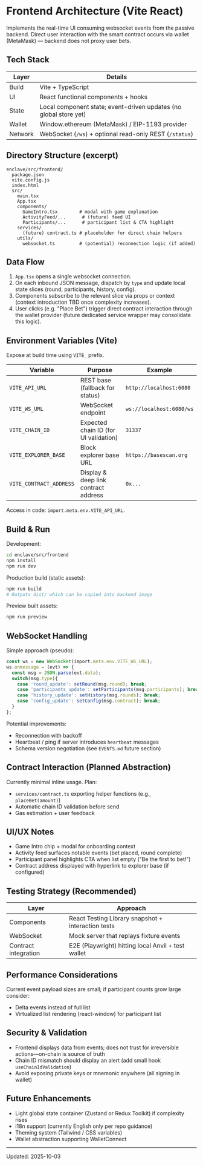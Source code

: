 # Frontend Architecture (Vite React)

Implements the real-time UI consuming websocket events from the passive backend. Direct user interaction with the smart contract occurs via wallet (MetaMask) — backend does not proxy user bets.

## Tech Stack
| Layer | Details |
|-------|---------|
| Build | Vite + TypeScript |
| UI    | React functional components + hooks |
| State | Local component state; event-driven updates (no global store yet) |
| Wallet| Window.ethereum (MetaMask) / EIP-1193 provider |
| Network | WebSocket (`/ws`) + optional read-only REST (`/status`) |

## Directory Structure (excerpt)
```
enclave/src/frontend/
  package.json
  vite.config.js
  index.html
  src/
    main.tsx
    App.tsx
    components/
      GameIntro.tsx        # modal with game explanation
      ActivityFeed/...      # (future) feed UI
      Participants/...      # participant list & CTA highlight
    services/
      (future) contract.ts # placeholder for direct chain helpers
    utils/
      websocket.ts         # (potential) reconnection logic (if added)
```

## Data Flow
1. `App.tsx` opens a single websocket connection.
2. On each inbound JSON message, dispatch by `type` and update local state slices (round, participants, history, config).
3. Components subscribe to the relevant slice via props or context (context introduction TBD once complexity increases).
4. User clicks (e.g. "Place Bet") trigger direct contract interaction through the wallet provider (future dedicated service wrapper may consolidate this logic).

## Environment Variables (Vite)
Expose at build time using `VITE_` prefix.

| Variable | Purpose | Example |
|----------|---------|---------|
| `VITE_API_URL` | REST base (fallback for status) | `http://localhost:6080` |
| `VITE_WS_URL` | WebSocket endpoint | `ws://localhost:6080/ws` |
| `VITE_CHAIN_ID` | Expected chain ID (for UI validation) | `31337` |
| `VITE_EXPLORER_BASE` | Block explorer base URL | `https://basescan.org` |
| `VITE_CONTRACT_ADDRESS` | Display & deep link contract address | `0x...` |

Access in code: `import.meta.env.VITE_API_URL`.

## Build & Run
Development:
```bash
cd enclave/src/frontend
npm install
npm run dev
```
Production build (static assets):
```bash
npm run build
# Outputs dist/ which can be copied into backend image
```

Preview built assets:
```bash
npm run preview
```

## WebSocket Handling
Simple approach (pseudo):
```ts
const ws = new WebSocket(import.meta.env.VITE_WS_URL);
ws.onmessage = (evt) => {
  const msg = JSON.parse(evt.data);
  switch(msg.type){
    case 'round_update': setRound(msg.round); break;
    case 'participants_update': setParticipants(msg.participants); break;
    case 'history_update': setHistory(msg.rounds); break;
    case 'config_update': setConfig(msg.contract); break;
  }
};
```

Potential improvements:
* Reconnection with backoff
* Heartbeat / ping if server introduces `heartbeat` messages
* Schema version negotiation (see `EVENTS.md` future section)

## Contract Interaction (Planned Abstraction)
Currently minimal inline usage. Plan:
* `services/contract.ts` exporting helper functions (e.g., `placeBet(amount)`)
* Automatic chain ID validation before send
* Gas estimation + user feedback

## UI/UX Notes
* Game Intro chip + modal for onboarding context
* Activity feed surfaces notable events (bet placed, round complete)
* Participant panel highlights CTA when list empty (“Be the first to bet!”)
* Contract address displayed with hyperlink to explorer base (if configured)

## Testing Strategy (Recommended)
| Layer | Approach |
|-------|----------|
| Components | React Testing Library snapshot + interaction tests |
| WebSocket | Mock server that replays fixture events |
| Contract integration | E2E (Playwright) hitting local Anvil + test wallet |

## Performance Considerations
Current event payload sizes are small; if participant counts grow large consider:
* Delta events instead of full list
* Virtualized list rendering (react-window) for participant list

## Security & Validation
* Frontend displays data from events; does not trust for irreversible actions—on-chain is source of truth
* Chain ID mismatch should display an alert (add small hook `useChainIdValidation`)
* Avoid exposing private keys or mnemonic anywhere (all signing in wallet)

## Future Enhancements
* Light global state container (Zustand or Redux Toolkit) if complexity rises
* i18n support (currently English only per repo guidance)
* Theming system (Tailwind / CSS variables)
* Wallet abstraction supporting WalletConnect

---
Updated: 2025-10-03